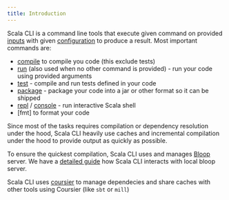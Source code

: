 ```yaml
---
title: Introduction
---
```


Scala CLI is a command line tools that execute given command on provided [inputs](/docs/guides/input) with given [configuration](/docs/guides/configuration) to produce a result. Most important commands are:

  - [compile](#a) to compile you code (this exclude tests)
  - [run](#a) (also used when no other command is provided) - run your code using provided arguments
  - [test](#a) - compile and run tests defined in your code
  - [package](#a) - package your code into a jar or other format so it can be shipped
  - [repl](#a) / [console](#a) - run interactive Scala shell
  - [fmt] to format your code



Since most of the tasks requires compilation or dependency resolution under the hood, Scala CLI heavily use caches and incremental compilation under the hood to provide output as quickly as possible. 

To ensure the quickest compilation, Scala CLI uses and manages [Bloop](https://scalacenter.github.io/bloop/) server. We have a [detailed guide](/docs/reference/bloop) how Scala CLI interacts with local bloop server.

Scala CLI uses [coursier](https://get-coursier.io/) to manage dependecies and share caches with other tools using Coursier (like `sbt` or `mill`)



